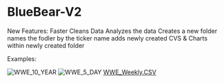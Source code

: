 # BlueBear-V2





New Features:
Faster 
Cleans Data
Analyzes the data
Creates a new folder
names the fodler by the ticker name
adds newly created CVS & Charts within newly created folder




Examples:


![WWE_10_YEAR](https://user-images.githubusercontent.com/58289598/214683868-a7d88f76-7699-4ec7-a9d8-03ebc9d59460.png)
![WWE_5_DAY](https://user-images.githubusercontent.com/58289598/214683895-f34961db-1811-41a9-826a-2ade1b09c36f.png)
[WWE_Weekly.CSV](https://github.com/Atlas-Research/BlueBear-V2/files/10503450/WWE_Weekly.CSV)
